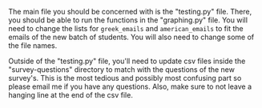 The main file you should be concerned with is the "testing.py" file. There, you should be able to run the functions in the "graphing.py" file. 
You will need to change the lists for `greek_emails` and `american_emails` to fit the emails of the new batch of students. You will also need to change some of the file names.

Outside of the "testing.py" file, you'll need to update csv files inside the "survey-questions" directory to match with the questions of the new survey's. This is the most
tedious and possibly most confusing part so please email me if you have any questions. Also, make sure to not leave a hanging line at the end of the csv file.
